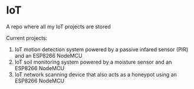 # IoT

A repo where all my IoT projects are stored

Current projects:
1. IoT motion detection system powered by a passive infared sensor (PIR) and an ESP8266 NodeMCU
2. IoT soil monitoring system powered by a moisture sensor and an ESP8266 NodeMCU
3. IoT network scanning device that also acts as a honeypot using an ESP8266 NodeMCU
